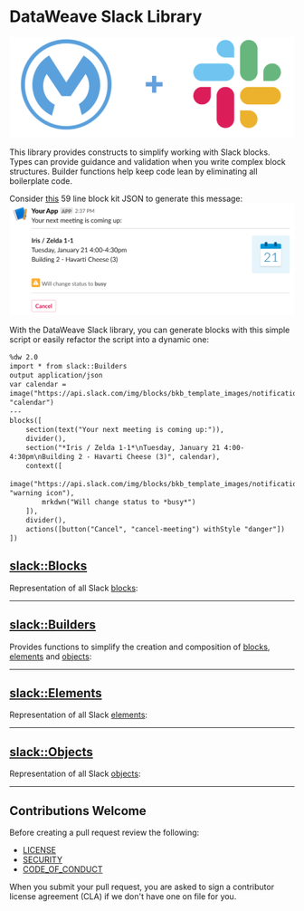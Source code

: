 # DataWeave Slack Library

![MuleSoft + Slack](pages/MuleSlack.png "MuleSoft + Slack")

This library provides constructs to simplify working with Slack blocks. Types can provide guidance and validation
when you write complex block structures. Builder functions help keep code lean by eliminating all boilerplate code.

Consider [this](https://app.slack.com/block-kit-builder/TLK2W2W10#%7B%22blocks%22:%5B%7B%22type%22:%22section%22,%22text%22:%7B%22type%22:%22plain_text%22,%22text%22:%22Your%20next%20meeting%20is%20coming%20up:%22,%22emoji%22:true%7D%7D,%7B%22type%22:%22divider%22%7D,%7B%22type%22:%22section%22,%22text%22:%7B%22type%22:%22mrkdwn%22,%22text%22:%22*Iris%20/%20Zelda%201-1*%5CnTuesday,%20January%2021%204:00-4:30pm%5CnBuilding%202%20-%20Havarti%20Cheese%20(3)%22%7D,%22accessory%22:%7B%22type%22:%22image%22,%22image_url%22:%22https://api.slack.com/img/blocks/bkb_template_images/notifications.png%22,%22alt_text%22:%22calendar%22%7D%7D,%7B%22type%22:%22context%22,%22elements%22:%5B%7B%22type%22:%22image%22,%22image_url%22:%22https://api.slack.com/img/blocks/bkb_template_images/notificationsWarningIcon.png%22,%22alt_text%22:%22warning%20icon%22%7D,%7B%22type%22:%22mrkdwn%22,%22text%22:%22Will%20change%20status%20to%20*busy*%22%7D%5D%7D,%7B%22type%22:%22divider%22%7D,%7B%22type%22:%22actions%22,%22elements%22:%5B%7B%22type%22:%22button%22,%22text%22:%7B%22type%22:%22plain_text%22,%22text%22:%22Cancel%22,%22emoji%22:true%7D,%22action_id%22:%22cancel-meeting%22,%22style%22:%22danger%22%7D%5D%7D%5D%7D)
59 line block kit JSON to generate this message:
![block kit example](pages/example.png)

With the DataWeave Slack library, you can generate blocks with this simple script or easily refactor the script into a dynamic one:

```dataweave
%dw 2.0
import * from slack::Builders
output application/json
var calendar = image("https://api.slack.com/img/blocks/bkb_template_images/notifications.png", "calendar")
---
blocks([
    section(text("Your next meeting is coming up:")),
    divider(),
    section("*Iris / Zelda 1-1*\nTuesday, January 21 4:00-4:30pm\nBuilding 2 - Havarti Cheese (3)", calendar),
    context([
        image("https://api.slack.com/img/blocks/bkb_template_images/notificationsWarningIcon.png", "warning icon"),
        mrkdwn("Will change status to *busy*")
    ]),
    divider(),
    actions([button("Cancel", "cancel-meeting") withStyle "danger"])
])
```

## [slack::Blocks](/src/main/dw/slack/Blocks.dwl )

Representation of all Slack [blocks](https://api.slack.com/reference/block-kit/blocks):

________________________________


## [slack::Builders](/src/main/dw/slack/Builders.dwl )

Provides functions to simplify the creation and composition of [blocks](https://api.slack.com/block-kit), [elements](https://api.slack.com/reference/block-kit/block-elements) and [objects](https://api.slack.com/reference/block-kit/composition-objects):

________________________________


## [slack::Elements](/src/main/dw/slack/Elements.dwl )

Representation of all Slack [elements](https://api.slack.com/reference/block-kit/block-elements):

________________________________


## [slack::Objects](/src/main/dw/slack/Objects.dwl )

Representation of all Slack [objects](https://api.slack.com/reference/block-kit/composition-objects):

________________________________

## Contributions Welcome

Before creating a pull request review the following:

* [LICENSE](LICENSE.txt)
* [SECURITY](SECURITY.md)
* [CODE_OF_CONDUCT](CODE_OF_CONDUCT.md)

When you submit your pull request, you are asked to sign a contributor license agreement (CLA) if we don't have one on file for you.
